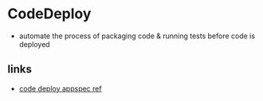 # CodeDeploy

- automate the process of packaging code & running tests before code is deployed

## links

- [code deploy appspec ref](https://docs.aws.amazon.com/codedeploy/latest/userguide/reference-appspec-file.html#appspec-reference-server)
